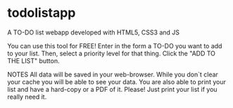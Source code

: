 # todolistapp
A TO-DO list webapp developed with HTML5, CSS3 and JS

You can use this tool for FREE!
Enter in the form a TO-DO you want to add to your list.
Then, select a priority level for that thing.
Click the "ADD TO THE LIST" button.

NOTES 
All data will be saved in your web-browser. While you don`t clear your cache you will be able to see your data. 
You are also able to print your list and have a hard-copy or a PDF of it. Please! Just print your list if you really need it.
